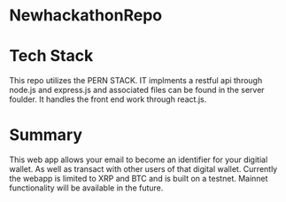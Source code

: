 # NewhackathonRepo

# Tech Stack
This repo utilizes the PERN STACK. IT implments a restful api through node.js and express.js and associated files can be found in the server foulder.
It handles the front end work through react.js.

# Summary

This web app allows your email to become an identifier for your digitial wallet. As well as transact with other users of that digital wallet.  Currently the webapp is limited to XRP and BTC and is built on a testnet. Mainnet functionality will be available in the future.

